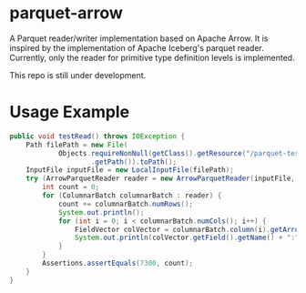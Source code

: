 # parquet-arrow
A Parquet reader/writer implementation based on Apache Arrow. It is inspired by the implementation of Apache Iceberg's parquet reader. Currently, only the reader for primitive type definition levels is implemented.

This repo is still under development.

# Usage Example
```java
public void testRead() throws IOException {
    Path filePath = new File(
            Objects.requireNonNull(getClass().getResource("/parquet-testing/data/alltypes_tiny_pages_plain.parquet"))
                    .getPath()).toPath();
    InputFile inputFile = new LocalInputFile(filePath);
    try (ArrowParquetReader reader = new ArrowParquetReader(inputFile, 100)) {
        int count = 0;
        for (ColumnarBatch columnarBatch : reader) {
            count += columnarBatch.numRows();
            System.out.println();
            for (int i = 0; i < columnarBatch.numCols(); i++) {
                FieldVector colVector = columnarBatch.column(i).getArrowVector();
                System.out.println(colVector.getField().getName() + ":" + colVector);
            }
        }
        Assertions.assertEquals(7300, count);
    }
}
```